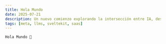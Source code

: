 ```yaml
---
title: Hola Mundo
date: 2025-07-21
description: Un nuevo comienzo explorando la intersección entre IA, desarrollo moderno y emprendimiento
tags: [meta, llms, sveltekit, saas]
---
```


`Hola Mundo 👋`
